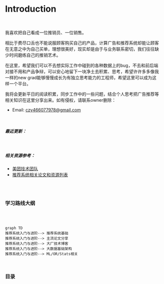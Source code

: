 # Introduction

<br/>

我喜欢把自己看成一位推销员、一位销售。  

相比于费尽口舌也不能说服顾客购买自己的产品，计算广告和推荐系统却能让顾客在无意之中为自己买单，理想很美好，现实却是由于与业务联系密切，我们往往缺少时间磨练自己的推销艺术。


在这里，希望我们可以不去想实际工作中碰到的各种数据上的bug，不去和前后端对接不用和产品争辩，可以安心地留下一块净土去积累、思考，希望许许多多像我一样的new grad能够慢慢成长为有独立思考能力的工程师，希望这里可以成为这样一个平台。

我将会更新平日的阅读积累，同步工作中的一些问题，结合个人思考把广告推荐等相关知识在这里分享出来。如有侵权，请联系owner删除：
* Email: czy466077978@gmail.com

<br/>


##### 最近更新：


<br/>


##### 相关资源参考：

* [美团技术团队](https://tech.meituan.com/)
* [推荐系统相关论文和资源列表](https://github.com/wzhe06/Reco-papers)


<br/>
<br/>



### 学习路线大纲
<br/>
<br/>

```mermaid
graph TD
推荐系统入门与进阶--> 推荐系统基础
推荐系统入门与进阶--> 主流论文分享
推荐系统入门与进阶--> 大厂技术博客
推荐系统入门与进阶--> 大数据基础架构
推荐系统入门与进阶--> ML/OR/Stats相关
```
<br/>

### 目录
